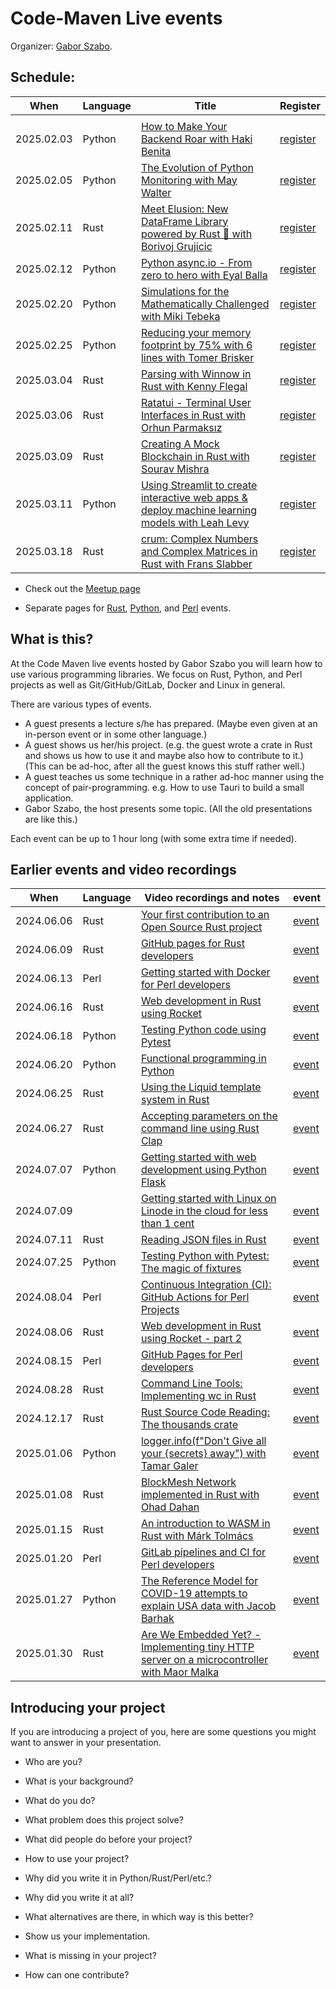 # Code-Maven Live events

Organizer: [Gabor Szabo](https://www.linkedin.com/in/szabgab/).

## Schedule:

| When       | Language   | Title | Register |
| ---------- | ---------- | ------------------------------------------------------------------------------------------------------------------------------------------------ | -------- |
|            |            |                                                                                                                                                  |          |
| 2025.02.03 | Python     | [How to Make Your Backend Roar with Haki Benita](https://python.code-maven.com/how-to-make-your-backend-roar)                                    | [register](https://www.meetup.com/code-mavens/events/305374633/) |
| 2025.02.05 | Python     | [The Evolution of Python Monitoring with May Walter](https://python.code-maven.com/the-evolution-of-python-monitoring)                           | [register](https://www.meetup.com/code-mavens/events/305453203/) |
| 2025.02.11 | Rust       | [Meet Elusion: New DataFrame Library powered by Rust 🦀 with Borivoj Grujicic](https://rust.code-maven.com/meet-elusion-mew-dataframe-library)   | [register](https://www.meetup.com/code-mavens/events/305513416/) |
| 2025.02.12 | Python     | [Python async.io - From zero to hero with Eyal Balla](https://python.code-maven.com/async-io-from-zero-to-hero)                                  | [register](https://www.meetup.com/code-mavens/events/305479458/) |
| 2025.02.20 | Python     | [Simulations for the Mathematically Challenged with Miki Tebeka](https://python.code-maven.com/simulations-for-the-mathematically-challenged)    | [register](https://www.meetup.com/code-mavens/events/305223619/) |
| 2025.02.25 | Python     | [Reducing your memory footprint by 75% with 6 lines with Tomer Brisker](https://python.code-maven.com/reducing-your-memory-footprint)            | [register](https://www.meetup.com/code-mavens/events/305492369/) |
| 2025.03.04 | Rust       | [Parsing with Winnow in Rust with Kenny Flegal](https://rust.code-maven.com/parsing-with-winnow)                                                 | [register](https://www.meetup.com/code-mavens/events/305793122/) |
| 2025.03.06 | Rust       | [Ratatui - Terminal User Interfaces in Rust with Orhun Parmaksız](https://rust.code-maven.com/ratatui-tui-in-rust)                               | [register](https://www.meetup.com/code-mavens/events/305750365/) |
| 2025.03.09 | Rust       | [Creating A Mock Blockchain in Rust with Sourav Mishra](https://rust.code-maven.com//creating-a-mock-blockchain-in-rust)                         | [register](https://www.meetup.com/code-mavens/events/305587087/) |
| 2025.03.11 | Python     | [Using Streamlit to create interactive web apps & deploy machine learning models with Leah Levy](https://python.code-maven.com/using-streamlit)  | [register](https://www.meetup.com/code-mavens/events/305584832/) |
| 2025.03.18 | Rust       | [crum: Complex Numbers and Complex Matrices in Rust with Frans Slabber](https://rust.code-maven.com/crum)                                        | [register](https://www.meetup.com/code-mavens/events/305823397/) |

* Check out the [Meetup page](https://www.meetup.com/code-mavens/)

* Separate pages for [Rust](https://rust.code-maven.com/live), [Python](https://python.code-maven.com/live), and [Perl](https://perlmaven.com/live) events.

## What is this?

At the Code Maven live events hosted by Gabor Szabo you will learn how to use various programming libraries. We focus on Rust, Python, and Perl projects as well as Git/GitHub/GitLab, Docker and Linux in general.

There are various types of events.

* A guest presents a lecture s/he has prepared. (Maybe even given at an in-person event or in some other language.)
* A guest shows us her/his project. (e.g. the guest wrote a crate in Rust and shows us how to use it and maybe also how to contribute to it.) (This can be ad-hoc, after all the guest knows this stuff rather well.)
* A guest teaches us some technique in a rather ad-hoc manner using the concept of pair-programming. e.g. How to use Tauri to build a small application.
* Gabor Szabo, the host presents some topic. (All the old presentations are like this.)

Each event can be up to 1 hour long (with some extra time if needed).


## Earlier events and video recordings

| When       | Language   | Video recordings and notes                                                                                                                       |  event                                                        |
| ---------- | ---------- | ------------------------------------------------------------------------------------------------------------------------------------------------ | ------------------------------------------------------------- |
| 2024.06.06 | Rust       | [Your first contribution to an Open Source Rust project](https://rust.code-maven.com/your-first-contribution-to-an-open-source-rust-project)     | [event](https://www.meetup.com/code-mavens/events/301156302/) |
| 2024.06.09 | Rust       | [GitHub pages for Rust developers](https://rust.code-maven.com/github-pages-for-rust-developers)                                                 | [event](https://www.meetup.com/code-mavens/events/301215326/) |
| 2024.06.13 | Perl       | [Getting started with Docker for Perl developers](https://perlmaven.com/getting-started-with-docker-for-perl-developers)                         | [event](https://www.meetup.com/code-mavens/events/301268306/) |
| 2024.06.16 | Rust       | [Web development in Rust using Rocket](https://rust.code-maven.com/web-development-in-rust-using-rocket)                                         | [event](https://www.meetup.com/code-mavens/events/301294669/) |
| 2024.06.18 | Python     | [Testing Python code using Pytest](https://python.code-maven.com/testing-python-code-with-pytest)                                                | [event](https://www.meetup.com/code-mavens/events/301363070/) |
| 2024.06.20 | Python     | [Functional programming in Python](https://python.code-maven.com/functional-programming-in-python)                                               | [event](https://www.meetup.com/code-mavens/events/301395323/) |
| 2024.06.25 | Rust       | [Using the Liquid template system in Rust](https://rust.code-maven.com/using-the-liquid-template-system-in-rust)                                 | [event](https://www.meetup.com/code-mavens/events/301487547/) |
| 2024.06.27 | Rust       | [Accepting parameters on the command line using Rust Clap](https://rust.code-maven.com/accepting-parameters-on-the-command-line-using-rust-clap) | [event](https://www.meetup.com/code-mavens/events/301506015/) |
| 2024.07.07 | Python     | [Getting started with web development using Python Flask](https://python.code-maven.com/getting-started-with-web-development-using-python-flask) | [event](https://www.meetup.com/code-mavens/events/301574483/) |
| 2024.07.09 |            | [Getting started with Linux on Linode in the cloud for less than 1 cent](https://python.code-maven.com/getting-started-with-linux-on-linode)     | [event](https://www.meetup.com/code-mavens/events/301812560/) |
| 2024.07.11 | Rust       | [Reading JSON files in Rust](https://rust.code-maven.com/reading-json-files-in-rust)                                                             | [event](https://www.meetup.com/code-mavens/events/301636580/) |
| 2024.07.25 | Python     | [Testing Python with Pytest: The magic of fixtures](https://python.code-maven.com/testing-python-with-pytest-the-magic-of-fixtures)              | [event](https://www.meetup.com/code-mavens/events/301810834/) |
| 2024.08.04 | Perl       | [Continuous Integration (CI): GitHub Actions for Perl Projects](https://perlmaven.com/github-actions-for-perl-projects)                          | [event](https://www.meetup.com/code-mavens/events/301413566/) |
| 2024.08.06 | Rust       | [Web development in Rust using Rocket - part 2](https://rust.code-maven.com/web-development-in-rust-using-rocket-building-a-job-board)           | [event](https://www.meetup.com/code-mavens/events/301736709/) |
| 2024.08.15 | Perl       | [GitHub Pages for Perl developers](https://perlmaven.com/github-pages-for-perl-developers)                                                       | [event](https://www.meetup.com/code-mavens/events/301871765/) |
| 2024.08.28 | Rust       | [Command Line Tools: Implementing wc in Rust](https://rust.code-maven.com/implementing-wc-in-rust)                                               | [event](https://www.meetup.com/code-mavens/events/302151487/) |
| 2024.12.17 | Rust       | [Rust Source Code Reading: The thousands crate](https://rust.code-maven.com/the-thousands-crate)                                                 | [event](https://www.meetup.com/code-mavens/events/304824684/) |
| 2025.01.06 | Python     | [logger.info(f"Don't Give all your {secrets} away") with Tamar Galer](https://python.code-maven.com/logger-info-with-tamar-galer)                | [event](https://www.meetup.com/code-mavens/events/305045436/) |
| 2025.01.08 | Rust       | [BlockMesh Network implemented in Rust with Ohad Dahan](https://rust.code-maven.com/block-mesh-network)                                          | [event](https://www.meetup.com/code-mavens/events/304951805/) |
| 2025.01.15 | Rust       | [An introduction to WASM in Rust with Márk Tolmács](https://rust.code-maven.com/an-introduction-to-wasm-in-rust)                                 | [event](https://www.meetup.com/code-mavens/events/305064546/) |
| 2025.01.20 | Perl       | [GitLab pipelines and CI for Perl developers](https://perlmaven.com/gitlab-pipelines-and-ci-for-perl-developers)                                 | [event](https://www.meetup.com/code-mavens/events/304874972/) |
| 2025.01.27 | Python     | [The Reference Model for COVID-19 attempts to explain USA data with Jacob Barhak](https://python.code-maven.com/covid-19-with-jacob-barhak)      | [event](https://www.meetup.com/code-mavens/events/305357268/) |
| 2025.01.30 | Rust       | [Are We Embedded Yet? - Implementing tiny HTTP server on a microcontroller with Maor Malka](https://rust.code-maven.com//are-we-embedded-yet)    | [event](https://www.meetup.com/code-mavens/events/305382647/) |

## Introducing your project

If you are introducing a project of you, here are some questions you might want to answer in your presentation.

* Who are you?
* What is your background?
* What do you do?

* What problem does this project solve?
* What did people do before your project?
* How to use your project?
* Why did you write it in Python/Rust/Perl/etc.?
* Why did you write it at all?
* What alternatives are there, in which way is this better?
* Show us your implementation.
* What is missing in your project?
* How can one contribute?


